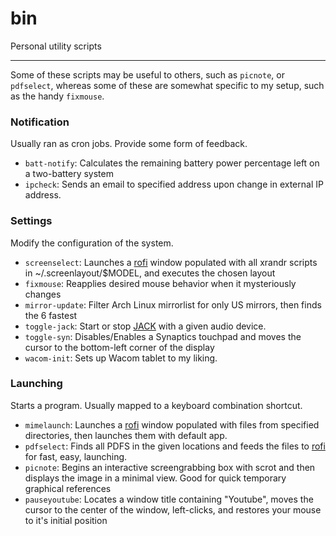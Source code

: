 # bin

Personal utility scripts

---
Some of these scripts may be useful to others, such as `picnote`, or
`pdfselect`, whereas some of these are somewhat specific to my setup, such as
the handy `fixmouse`.

### Notification
Usually ran as cron jobs.  Provide some form of feedback.

* `batt-notify`: Calculates the remaining battery power percentage left on a
  two-battery system
* `ipcheck`: Sends an email to specified address upon change in external IP
  address.

### Settings
Modify the configuration of the system.

* `screenselect`: Launches a [rofi](https://davedavenport.github.io/rofi/)
  window populated with all xrandr scripts in ~/.screenlayout/$MODEL, and
  executes the chosen layout
* `fixmouse`: Reapplies desired mouse behavior when it mysteriously changes
* `mirror-update`: Filter Arch Linux mirrorlist for only US mirrors, then finds the 6 fastest
* `toggle-jack`: Start or stop
  [JACK](https://wiki.archlinux.org/index.php/JACK_Audio_Connection_Kit) with a
given audio device.
* `toggle-syn`: Disables/Enables a Synaptics touchpad and moves the cursor to the
bottom-left corner of the display
* `wacom-init`: Sets up Wacom tablet to my liking.

### Launching
Starts a program.  Usually mapped to a keyboard combination shortcut.

* `mimelaunch`: Launches a [rofi](https://davedavenport.github.io/rofi/) window
  populated with files from specified directories, then launches them with
default app.
* `pdfselect`: Finds all PDFS in the given locations and feeds the files
to [rofi](https://davedavenport.github.io/rofi/) for fast, easy, launching.
* `picnote`: Begins an interactive screengrabbing box with scrot and then displays the
image in a minimal view.  Good for quick temporary graphical references
* `pauseyoutube`: Locates a window title containing "Youtube", moves the cursor
  to the center of the window, left-clicks, and restores your mouse to it's
initial position
